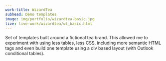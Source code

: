 ```yaml
---
work-title: WizardTea
subhead: Demo templates
image: img/portfolio/wizardtea-basic.jpg
live: live-work/wizardtea/wt_basic.html
---
```


Set of templates built around a fictional tea brand. This allowed me to experiment with using less tables, less CSS, including more semantic HTML tags and even build one template using a div based layout (with Outlook conditional tables).
